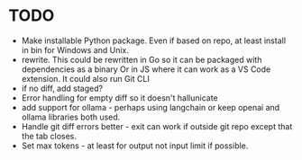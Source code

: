 # TODO

- Make installable Python package. Even if based on repo, at least install in bin for Windows and Unix.
- rewrite. This could be rewritten in Go so it can be packaged with dependencies as a binary
    Or in JS where it can work as a VS Code extension. It could also run Git CLI
- if no diff, add staged?
- Error handling for empty diff so it doesn't hallunicate
- add support for ollama - perhaps using langchain or keep openai and ollama libraries both used.
- Handle git diff errors better - exit can work if outside git repo except that the tab closes.
- Set max tokens - at least for output not input limit if possible.
